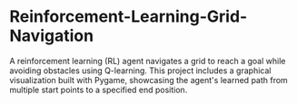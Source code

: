 # Reinforcement-Learning-Grid-Navigation
A reinforcement learning (RL) agent navigates a grid to reach a goal while avoiding obstacles using Q-learning. This project includes a graphical visualization built with Pygame, showcasing the agent's learned path from multiple start points to a specified end position.
